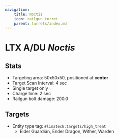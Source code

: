 ```yaml
---
navigation:
    title: Noctis
    icon: railgun_turret
    parent: turrets/index.md
---
```


# LTX A/DU *Noctis*

<GameScene zoom={4} interactive={true}>
<Block id="railgun_turret" p:half="upper" />
<Block id="railgun_turret" p:half="lower" y="-1" />
</GameScene>

## Stats
- Targeting area: 50x50x50, positioned at **center**
- Target Scan Interval: 4 sec
- Single target only
- Charge time: 2 sec
- Railgun bolt damage: 200.0

## Targets
- Entity type tag: `#limatech:targets/high_treat`
    - Elder Guardian, Ender Dragon, Wither, Warden
